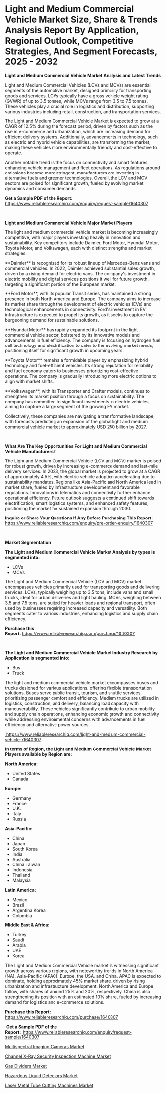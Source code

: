 <p><h1>Light and Medium Commercial Vehicle Market Size, Share & Trends Analysis Report By Application, Regional Outlook, Competitive Strategies, And Segment Forecasts, 2025 - 2032</h1></p><p><strong>Light and Medium Commercial Vehicle Market Analysis and Latest Trends</strong></p>
<p><p>Light and Medium Commercial Vehicles (LCVs and MCVs) are essential segments of the automotive market, designed primarily for transporting goods and services. LCVs typically have a gross vehicle weight rating (GVWR) of up to 3.5 tonnes, while MCVs range from 3.5 to 7.5 tonnes. These vehicles play a crucial role in logistics and distribution, supporting various industries including retail, construction, and transportation services.</p><p>The Light and Medium Commercial Vehicle Market is expected to grow at a CAGR of 12.5% during the forecast period, driven by factors such as the rise in e-commerce and urbanization, which are increasing demand for efficient delivery systems. Additionally, advancements in technology, such as electric and hybrid vehicle capabilities, are transforming the market, making these vehicles more environmentally friendly and cost-effective to operate.</p><p>Another notable trend is the focus on connectivity and smart features, enhancing vehicle management and fleet operations. As regulations around emissions become more stringent, manufacturers are investing in alternative fuels and greener technologies. Overall, the LCV and MCV sectors are poised for significant growth, fueled by evolving market dynamics and consumer demands.</p></p>
<p><strong>Get a Sample PDF of the Report:&nbsp;</strong> <a href="https://www.reliableresearchiq.com/enquiry/request-sample/1640307?utm_campaign=3071&utm_medium=2&utm_source=Github&utm_content=ia&utm_term=30032025&utm_id=light-and-medium-commercial-vehicle">https://www.reliableresearchiq.com/enquiry/request-sample/1640307</a></p>
<p>&nbsp;</p>
<p><strong>Light and Medium Commercial Vehicle Major Market Players</strong></p>
<p><p>The light and medium commercial vehicle market is becoming increasingly competitive, with major players investing heavily in innovation and sustainability. Key competitors include Daimler, Ford Motor, Hyundai Motor, Toyota Motor, and Volkswagen, each with distinct strengths and market strategies.</p><p>**Daimler** is recognized for its robust lineup of Mercedes-Benz vans and commercial vehicles. In 2022, Daimler achieved substantial sales growth, driven by a rising demand for electric vans. The company's investment in electric mobility and digital services positions it well for future growth, targeting a significant portion of the European market.</p><p>**Ford Motor**, with its popular Transit series, has maintained a strong presence in both North America and Europe. The company aims to increase its market share through the development of electric vehicles (EVs) and technological enhancements in connectivity. Ford's investment in EV infrastructure is expected to propel its growth, as it seeks to capture the burgeoning demand for sustainable solutions.</p><p>**Hyundai Motor** has rapidly expanded its footprint in the light commercial vehicle sector, bolstered by its innovative models and advancements in fuel efficiency. The company is focusing on hydrogen fuel cell technology and electrification to cater to the evolving market needs, positioning itself for significant growth in upcoming years.</p><p>**Toyota Motor** remains a formidable player by emphasizing hybrid technology and fuel-efficient vehicles. Its strong reputation for reliability and fuel economy caters to businesses prioritizing cost-effective operations. The company is gradually introducing more electric options to align with market shifts.</p><p>**Volkswagen**, with its Transporter and Crafter models, continues to strengthen its market position through a focus on sustainability. The company has committed to significant investments in electric vehicles, aiming to capture a large segment of the growing EV market.</p><p>Collectively, these companies are navigating a transformative landscape, with forecasts predicting an expansion of the global light and medium commercial vehicle market to approximately USD 250 billion by 2027.</p></p>
<p>&nbsp;</p>
<p><strong>What Are The Key Opportunities For Light and Medium Commercial Vehicle Manufacturers?</strong></p>
<p><p>The Light and Medium Commercial Vehicle (LCV and MCV) market is poised for robust growth, driven by increasing e-commerce demand and last-mile delivery services. In 2023, the global market is projected to grow at a CAGR of approximately 4.5%, with electric vehicle adoption accelerating due to sustainability mandates. Regions like Asia-Pacific and North America lead in market share, fueled by infrastructure development and favorable regulations. Innovations in telematics and connectivity further enhance operational efficiency. Future outlook suggests a continued shift towards electrification, smart logistics systems, and enhanced safety features, positioning the market for sustained expansion through 2030.</p></p>
<p><strong>Inquire or Share Your Questions If Any Before Purchasing This Report:</strong> <a href="https://www.reliableresearchiq.com/enquiry/pre-order-enquiry/1640307?utm_campaign=3071&utm_medium=2&utm_source=Github&utm_content=ia&utm_term=30032025&utm_id=light-and-medium-commercial-vehicle">https://www.reliableresearchiq.com/enquiry/pre-order-enquiry/1640307</a></p>
<p>&nbsp;</p>
<p><strong>Market Segmentation</strong></p>
<p><strong>The Light and Medium Commercial Vehicle Market Analysis by types is segmented into:</strong></p>
<p><ul><li>LCVs</li><li>MCVs</li></ul></p>
<p><p>The Light and Medium Commercial Vehicle (LCV and MCV) market encompasses vehicles primarily used for transporting goods and delivering services. LCVs, typically weighing up to 3.5 tons, include vans and small trucks, ideal for urban deliveries and light hauling. MCVs, weighing between 3.5 and 7.5 tons, are suited for heavier loads and regional transport, often used by businesses requiring increased capacity and versatility. Both segments cater to various industries, enhancing logistics and supply chain efficiency.</p></p>
<p><strong>Purchase this Report:&nbsp;</strong><a href="https://www.reliableresearchiq.com/purchase/1640307?utm_campaign=3071&utm_medium=2&utm_source=Github&utm_content=ia&utm_term=30032025&utm_id=light-and-medium-commercial-vehicle">https://www.reliableresearchiq.com/purchase/1640307</a></p>
<p>&nbsp;</p>
<p><strong>The Light and Medium Commercial Vehicle Market Industry Research by Application is segmented into:</strong></p>
<p><ul><li>Bus</li><li>Truck</li></ul></p>
<p><p>The light and medium commercial vehicle market encompasses buses and trucks designed for various applications, offering flexible transportation solutions. Buses serve public transit, tourism, and shuttle services, prioritizing passenger comfort and efficiency. Medium trucks are utilized in logistics, construction, and delivery, balancing load capacity with maneuverability. These vehicles significantly contribute to urban mobility and supply chain operations, enhancing economic growth and connectivity while addressing environmental concerns with advancements in fuel efficiency and alternative power sources.</p></p>
<p><a href="https://www.reliableresearchiq.com/light-and-medium-commercial-vehicle-r1640307?utm_campaign=3071&utm_medium=2&utm_source=Github&utm_content=ia&utm_term=30032025&utm_id=light-and-medium-commercial-vehicle">&nbsp;https://www.reliableresearchiq.com/light-and-medium-commercial-vehicle-r1640307</a></p>
<p><strong>In terms of Region, the Light and Medium Commercial Vehicle Market Players available by Region are:</strong></p>
<p>
    <p> <strong> North America: </strong>
        <ul>
            <li>United States</li>
            <li>Canada</li>
        </ul>
        </p> 
    <p> <strong> Europe: </strong>
        <ul>
            <li>Germany</li>
            <li>France</li>
            <li>U.K.</li>
            <li>Italy</li>
            <li>Russia</li>
        </ul>
        </p> 
    <p> <strong> Asia-Pacific: </strong>
        <ul>
            <li>China</li>
            <li>Japan</li>
            <li>South Korea</li>
            <li>India</li>
            <li>Australia</li>
            <li>China Taiwan</li>
            <li>Indonesia</li>
            <li>Thailand</li>
            <li>Malaysia</li>
        </ul>
        </p> 
    <p> <strong> Latin America: </strong>
        <ul>
            <li>Mexico</li>
            <li>Brazil</li>
            <li>Argentina Korea</li>
            <li>Colombia</li>
        </ul>
        </p> 
    <p> <strong> Middle East & Africa: </strong>
        <ul>
            <li>Turkey</li>
            <li>Saudi</li>
            <li>Arabia</li>
            <li>UAE</li>
            <li>Korea</li>
        </ul>
    </p>
    </p>
<p><p>The Light and Medium Commercial Vehicle market is witnessing significant growth across various regions, with noteworthy trends in North America (NA), Asia-Pacific (APAC), Europe, the USA, and China. APAC is expected to dominate, holding approximately 45% market share, driven by rising urbanization and infrastructure development. North America and Europe follow, with shares of around 25% and 20%, respectively. China is also strengthening its position with an estimated 10% share, fueled by increasing demand for logistics and e-commerce solutions.</p></p>
<p><strong>Purchase this Report: </strong><a href="https://www.reliableresearchiq.com/purchase/1640307?utm_campaign=3071&utm_medium=2&utm_source=Github&utm_content=ia&utm_term=30032025&utm_id=light-and-medium-commercial-vehicle">https://www.reliableresearchiq.com/purchase/1640307</a></p>
<p>&nbsp;<strong>Get a Sample PDF of the Report:&nbsp;&nbsp;</strong><a href="https://www.reliableresearchiq.com/enquiry/request-sample/1640307?utm_campaign=3071&utm_medium=2&utm_source=Github&utm_content=ia&utm_term=30032025&utm_id=light-and-medium-commercial-vehicle">https://www.reliableresearchiq.com/enquiry/request-sample/1640307</a></p>
<p><strong></strong></p>
<p><p><a href="https://www.linkedin.com/pulse/global-multispectral-imaging-cameras-market-analysis-explosive-lggme?utm_campaign=3071&utm_medium=2&utm_source=Github&utm_content=ia&utm_term=30032025&utm_id=light-and-medium-commercial-vehicle">Multispectral Imaging Cameras Market</a></p><p><a href="https://www.linkedin.com/pulse/global-channel-x-ray-security-inspection-machine-market-size-sxspe?utm_campaign=3071&utm_medium=2&utm_source=Github&utm_content=ia&utm_term=30032025&utm_id=light-and-medium-commercial-vehicle">Channel X-Ray Security Inspection Machine Market</a></p><p><a href="https://www.linkedin.com/pulse/revenue-market-growth-projections-gas-dividers-123-cagr-from-tgmye?utm_campaign=3071&utm_medium=2&utm_source=Github&utm_content=ia&utm_term=30032025&utm_id=light-and-medium-commercial-vehicle">Gas Dividers Market</a></p><p><a href="https://www.linkedin.com/pulse/hazardous-liquid-detectors-market-analysis-type-application-4mzwe?utm_campaign=3071&utm_medium=2&utm_source=Github&utm_content=ia&utm_term=30032025&utm_id=light-and-medium-commercial-vehicle">Hazardous Liquid Detectors Market</a></p><p><a href="https://www.linkedin.com/pulse/competitive-landscape-analysis-laser-metal-tube-cutting-htyne?utm_campaign=3071&utm_medium=2&utm_source=Github&utm_content=ia&utm_term=30032025&utm_id=light-and-medium-commercial-vehicle">Laser Metal Tube Cutting Machines Market</a></p></p>
